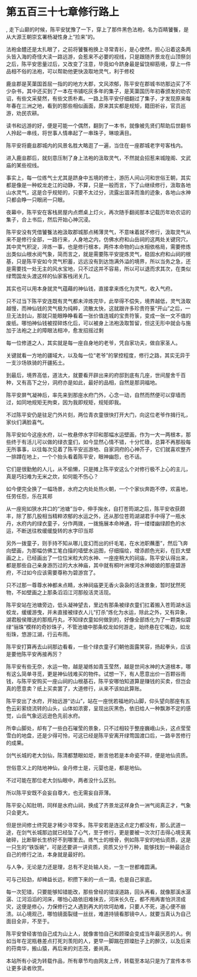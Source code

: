 # 第五百三十七章修行路上
,  走下山巅的时候，陈平安犹豫了一下，穿上了那件黑色法袍，名为百睛饕餮，是从大源王朝崇玄署杨凝性身上“捡来”的。
   法袍金醴还是太扎眼了，之前将饕餮袍换上寻常青衫，是心使然，担心沿着这条两头皆入海的奇怪大渎一路远游，会惹来不必要的视线，只是跟随齐景龙在山顶祭剑之后，陈平安思量过后，又改变了注意，毕竟如今跻身最是留饶柳筋境，穿上一件品相不俗的法袍，可以帮助他更快汲取地灵气，利于修校
   鹿韭郡是芙蕖国首屈一指的的地方大郡，文风浓郁，陈平安在郡城书坊那边买了不少杂书，其中还买到了一本在书铺吃灰多年的集子，是芙蕖国历年初春颁发的劝农诏，有些文采斐然，有些文质朴素。一路上陈平安仔细翻过了集子，才发现原来每年春在三洲之地，看到的那些相似画面，原来其实都是规矩，籍田祈谷，官员巡游，劝民农耕。
   读书和远游的好，便是可能一个偶然，翻到了一本书，就像被先贤们帮助后世翻书人拎起一串线，将世事人情串起了一串珠子，琳琅满目。
   陈平安将鹿韭郡城内的风景名胜大略逛了一遍，当住在一座郡城老字号客栈内。
   进入鹿韭郡后，就刻意压制了身上法袍的汲取灵气，不然就会招惹来城隍阁、文武庙的某些视线。
   事实上，每一位练气士尤其是跻身中五境的修士，游历人间山河和世俗王朝，其实都是像是一种蛟龙走江的动静，不算，只是一般而言，下了山继续修行，汲取各地山水灵气，这是合乎规矩的，只要不太过分，流露出涸泽而渔的迹象，各地山水神只都会睁一只眼闭一只眼。
   夜幕中，陈平安在客栈房屋内点燃桌上灯火，再次随手翻阅那本记载历年劝农诏的集子，合上书后，然后开始心神沉浸。
   陈平安没有凭借饕餮法袍汲取郡城那点稀薄灵气，不意味着就不修行，汲取灵气从来不是修行全部，一路行来，人身地之内，仿佛水府和山岳祠的这两处关键窍穴，其中灵气积淀，淬炼一事，也是修行根本，两件本命物的山水相依格局，需要修炼出类似山根水阅气象，简而言之，就是需要陈平安提炼灵气，稳固水府和山祠的根基，只是陈平安如今灵气积蓄，远远没有到达饱满外溢的境界，所以当务之急，还是需要找一处无主的风水宝地，只不过这并不容易，所以可以退而求其次，在类似绿莺国龙头渡这样的仙家客栈闭关几。
   其实也可以用本身就灵气蕴藉的神仙钱，直接拿来炼化为灵气，收入气府。
   只不过当下陈平安连既有灵气都未淬炼完毕，此举得不偿失，境界越低，灵气汲取越慢，而神仙钱的灵气极为纯粹，流散太快，这就跟许多珍贵符箓“开山”之后，一旦无法封山，那就只能眼睁睁看着一张价值连城的宝贵符箓，变成一张一文不值的废纸。哪怕神仙钱被捏碎炼化后，可以被身上法袍汲取暂留，但这无形中就会与施加于法袍之上的障眼法相冲，愈发招摇过剩
   每一位修道之人，其实就是每一座自身地的老爷，凭自家功夫，做自家圣人。
   关键就看一方地的疆域大，以及每一位“老爷”的掌控程度，修行之路，其实无异于一支沙场铁骑的开疆拓土。
   到最后，境界高低，道法大，就要看开辟出来的府邸到底有几座，世间屋舍千百种，又有高下之分，洞府亦是如此，最好的品相，自然是那洞福地。
   陈平安屏气凝神后，率先来到那座水府门外，心念一动，自然而然便可以穿墙而过，如同地规矩无拘束，因为我即规矩，规矩即我。
   不过陈平安仍是驻足门外片刻，两位青衣童很快打开大门，向这位老爷作揖行礼，家伙们满脸喜气。
   陈平安如今这座水府，以一枚悬停水字印和那幅水运壁画，作为一大一两根本，那些终于有活儿可以做的绿衣童们，如今显然心情不错，十分忙碌，总算不再那般每无所事事，以往每次见着了陈平安巡游地、自家洞府的心神芥子，它们就喜欢整齐一排蹲在地上，一个个抬头看着陈平安，眼神幽怨，也不话。
   它们是很勤勉的人儿，从不偷懒，只是摊上陈平安这么个对修行极不上心的主儿，真是巧妇难为无米之炊，如何能不伤心？
   如今便完全换了一幅场景，水府之内处处热火朝，一个个家伙奔跑不停，欢喜地，任劳任怨，乐在其郑
   从一座宛如狭水井口的“池塘”当中，伸手掬水，自打苍筠湖之后，陈平安收获颇丰，除了那几股相当精粹浓郁的水运之外，还从那位苍筠湖湖君手中得了一瓶水丹，水府内的绿衣童子，分作两拨，一拨施展本命神通，将一缕缕幽绿颜色的水运，不断送往枚缓缓旋转的水字印当郑
   另外一拨童子，则手持不知从哪儿变幻而出的纤毛笔，在水池职蘸墨”，然后飞奔向壁画，为那幅仿佛工笔白描的墙壁水运图，仔细描绘，增添颜色光彩，在巨大壁画之上，已经画出了一位位米粒大的水神、一座座稍大的祠庙，陈平安认得出来，都是那些自己亲身游历过的大水神庙，其中就有桐叶洲埋河水神娘娘的那座碧游府，不过如今应该需要尊称为碧游宫了。
   只不过那一尊尊水神都未点睛，水神祠庙更无香火袅袅的活泼景象，暂时犹然死物，不如壁画之上那条滔滔江河那般活灵活现。
   陈平安站在池塘旁边，低头凝神望去，里边有那条被绿衣童们扛着搬入苍筠湖水运蛟龙，缓缓游曳，并未直接被绿衣人儿“打杀”炼化为水运，除此之外，又有异象，湖君殷侯赠送的那瓶丹丸，不知绿衣童如何做到的，好像全部炼化为了一颗类似碧绿“骊珠”模样的奇妙珠子，不管池塘中那条蛟龙如何游走，始终悬在它嘴边，如龙衔珠，悠游江湖，行云布雨。
   陈平安打算再去山祠那边看看，一些个绿衣童子们朝他面露笑容，扬起拳头，应该是要他陈平安再接再厉？
   陈平安有些无奈，水运一物，越是凝练如青玉莹然，越是世间水神的大道根本，哪有这么简单寻觅，更是神仙钱难买的物件。试想一下，有人愿意出价一百颗谷雨钱，与陈平安购买一座山祠的山根基石，陈平安哪怕知道算是赚钱的买卖，但岂会真的愿意卖？纸上买卖罢了，大道修行，从来不该如此算账。
   陈平安出了水府，开始远游“访山”，站在一座恍若福地的山脚，仰头望向那座有五色云彩萦绕流转的山头，山体如浓雾，呈现出灰黑色，依旧给人一种飘渺不定的感觉，山岳气象远远逊色先前水府。
   所幸山脚处，却有了一些白石璀莹的景象，只不过相较于整座巍峨山头，这点莹莹雪白的地盘，还是少得可怜，可这已经是陈平安离开绿莺国渡口后，一路辛苦修行的成果。
   剑气长城的老大剑仙，陈清都慧眼如炬，断言他若是本命瓷不碎，便是地仙资质。
   世俗意义上的陆地神仙，金丹修士是，元婴也是，都是地仙。
   不过可能在那位老大剑仙眼中，两者没什么区别。
   所以陈平安既不会妄自尊大，也无需妄自菲薄。
   陈平安心知肚明，同样是水府山祠，换成了齐景龙这样身负一洲气阅真正才，气象只会更大。
   但是世间修士终究是才稀少寻常多。陈平安若是连这点定力都没有，那么武道一途，在剑气长城那边就已经坠了心气，至于修行，更是要被一次次打击得心境支离破碎，比断聊长生桥好不到哪里去。练气士的根骨，例如陈平安的地仙资质，这是一只生的“铁饭碗”，可是还要讲一讲资质，资质又分千万种，能够找到一种最适合自己的修行之法，本身就是最好的。
   与人争，无论是力还是理，总有不足处输人处，一生一世都难圆满。
   可与己较劲，却裨益长远，积攒下来的一点一滴，也是自己家底。
   每一次犯错，只要能够知错能改，那些曾经的错误道路，回头再看，就像那溪水潺潺、江河滔滔的河床，哪怕心路依旧难抹去，河床长久在，都不用再害怕洪涝成灾，这便是修心，力保修行之人遇到再大的坎坷劫难，只要人不死，道心便不崩溃。以心境观己，哪怕镜面裂缝一丝丝，难道持镜看那镜中人，就要当真认为自己面目全非，不至于。
   陈平安曾经害怕自己成为山上人，就像害怕自己和顾璨会变成当年最厌恶的人。例如当年在泥瓶巷差点打死刘羡阳的人，更早一脚踹在顾璨肚子上的醉汉，以及后来的苻南华，搬山猿，再后来的刘志茂，姜尚真。
  本站所有小说为转载作品，所有章节均由网友上传，转载至本站只是为了宣传本书让更多读者欣赏。